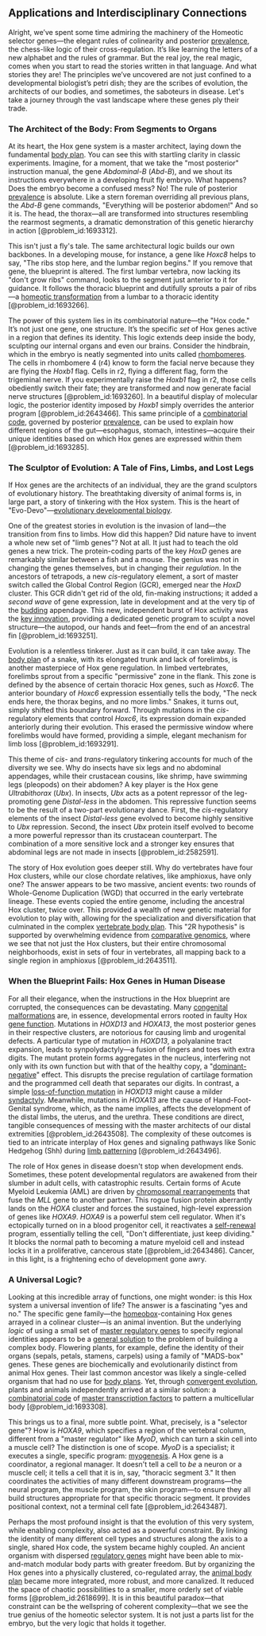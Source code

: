## Applications and Interdisciplinary Connections

Alright, we’ve spent some time admiring the machinery of the Homeotic selector genes—the elegant rules of colinearity and posterior [prevalence](@article_id:167763), the chess-like logic of their cross-regulation. It’s like learning the letters of a new alphabet and the rules of grammar. But the real joy, the real magic, comes when you start to read the stories written in that language. And what stories they are! The principles we’ve uncovered are not just confined to a developmental biologist’s petri dish; they are the scribes of evolution, the architects of our bodies, and sometimes, the saboteurs in disease. Let's take a journey through the vast landscape where these genes ply their trade.

### The Architect of the Body: From Segments to Organs

At its heart, the Hox gene system is a master architect, laying down the fundamental [body plan](@article_id:136976). You can see this with startling clarity in classic experiments. Imagine, for a moment, that we take the "most posterior" instruction manual, the gene *Abdominal-B* (*Abd-B*), and we shout its instructions everywhere in a developing fruit fly embryo. What happens? Does the embryo become a confused mess? No! The rule of posterior [prevalence](@article_id:167763) is absolute. Like a stern foreman overriding all previous plans, the *Abd-B* gene commands, "Everything will be posterior abdomen!" And so it is. The head, the thorax—all are transformed into structures resembling the rearmost segments, a dramatic demonstration of this genetic hierarchy in action [@problem_id:1693312].

This isn't just a fly's tale. The same architectural logic builds our own backbones. In a developing mouse, for instance, a gene like *Hoxc8* helps to say, "The ribs stop here, and the lumbar region begins." If you remove that gene, the blueprint is altered. The first lumbar vertebra, now lacking its "don't grow ribs" command, looks to the segment just anterior to it for guidance. It follows the thoracic blueprint and dutifully sprouts a pair of ribs—a [homeotic transformation](@article_id:270921) from a lumbar to a thoracic identity [@problem_id:1693266].

The power of this system lies in its combinatorial nature—the "Hox code." It’s not just one gene, one structure. It’s the specific *set* of Hox genes active in a region that defines its identity. This logic extends deep inside the body, sculpting our internal organs and even our brains. Consider the hindbrain, which in the embryo is neatly segmented into units called [rhombomeres](@article_id:274013). The cells in rhombomere 4 (r4) know to form the facial nerve because they are flying the *Hoxb1* flag. Cells in r2, flying a different flag, form the trigeminal nerve. If you experimentally raise the *Hoxb1* flag in r2, those cells obediently switch their fate; they are transformed and now generate facial nerve structures [@problem_id:1693260]. In a beautiful display of molecular logic, the posterior identity imposed by *Hoxb1* simply overrides the anterior program [@problem_id:2643466]. This same principle of a [combinatorial code](@article_id:170283), governed by posterior [prevalence](@article_id:167763), can be used to explain how different regions of the gut—esophagus, stomach, intestines—acquire their unique identities based on which Hox genes are expressed within them [@problem_id:1693285].

### The Sculptor of Evolution: A Tale of Fins, Limbs, and Lost Legs

If Hox genes are the architects of an individual, they are the grand sculptors of evolutionary history. The breathtaking diversity of animal forms is, in large part, a story of tinkering with the Hox system. This is the heart of "Evo-Devo"—[evolutionary developmental biology](@article_id:138026).

One of the greatest stories in evolution is the invasion of land—the transition from fins to limbs. How did this happen? Did nature have to invent a whole new set of "limb genes"? Not at all. It just had to teach the old genes a new trick. The protein-coding parts of the key *HoxD* genes are remarkably similar between a fish and a mouse. The genius was not in changing the genes themselves, but in changing their *regulation*. In the ancestors of tetrapods, a new *cis*-regulatory element, a sort of master switch called the Global Control Region (GCR), emerged near the *HoxD* cluster. This GCR didn't get rid of the old, fin-making instructions; it added a *second wave* of gene expression, late in development and at the very tip of the [budding](@article_id:261617) appendage. This new, independent burst of Hox activity was the [key innovation](@article_id:146247), providing a dedicated genetic program to sculpt a novel structure—the autopod, our hands and feet—from the end of an ancestral fin [@problem_id:1693251].

Evolution is a relentless tinkerer. Just as it can build, it can take away. The [body plan](@article_id:136976) of a snake, with its elongated trunk and lack of forelimbs, is another masterpiece of Hox gene regulation. In limbed vertebrates, forelimbs sprout from a specific "permissive" zone in the flank. This zone is defined by the absence of certain thoracic Hox genes, such as *Hoxc6*. The anterior boundary of *Hoxc6* expression essentially tells the body, "The neck ends here, the thorax begins, and no more limbs." Snakes, it turns out, simply shifted this boundary forward. Through mutations in the *cis*-regulatory elements that control *Hoxc6*, its expression domain expanded anteriorly during their evolution. This erased the permissive window where forelimbs would have formed, providing a simple, elegant mechanism for limb loss [@problem_id:1693291].

This theme of *cis*- and *trans*-regulatory tinkering accounts for much of the diversity we see. Why do insects have six legs and no abdominal appendages, while their crustacean cousins, like shrimp, have swimming legs (pleopods) on their abdomen? A key player is the Hox gene *Ultrabithorax* (*Ubx*). In insects, *Ubx* acts as a potent repressor of the leg-promoting gene *Distal-less* in the abdomen. This repressive function seems to be the result of a two-part evolutionary dance. First, the *cis*-regulatory elements of the insect *Distal-less* gene evolved to become highly sensitive to *Ubx* repression. Second, the insect *Ubx* protein itself evolved to become a more powerful repressor than its crustacean counterpart. The combination of a more sensitive lock and a stronger key ensures that abdominal legs are not made in insects [@problem_id:2582591].

The story of Hox evolution goes deeper still. Why do vertebrates have four Hox clusters, while our close chordate relatives, like amphioxus, have only one? The answer appears to be two massive, ancient events: two rounds of Whole-Genome Duplication (WGD) that occurred in the early vertebrate lineage. These events copied the entire genome, including the ancestral Hox cluster, twice over. This provided a wealth of new genetic material for evolution to play with, allowing for the specialization and diversification that culminated in the complex [vertebrate body plan](@article_id:191128). This "2R hypothesis" is supported by overwhelming evidence from [comparative genomics](@article_id:147750), where we see that not just the Hox clusters, but their entire chromosomal neighborhoods, exist in sets of four in vertebrates, all mapping back to a single region in amphioxus [@problem_id:2643511].

### When the Blueprint Fails: Hox Genes in Human Disease

For all their elegance, when the instructions in the Hox blueprint are corrupted, the consequences can be devastating. Many [congenital malformations](@article_id:201148) are, in essence, developmental errors rooted in faulty Hox [gene function](@article_id:273551). Mutations in *HOXD13* and *HOXA13*, the most posterior genes in their respective clusters, are notorious for causing limb and urogenital defects. A particular type of mutation in *HOXD13*, a polyalanine tract expansion, leads to synpolydactyly—a fusion of fingers and toes with extra digits. The mutant protein forms aggregates in the nucleus, interfering not only with its own function but with that of the healthy copy, a "[dominant-negative](@article_id:263297)" effect. This disrupts the precise regulation of cartilage formation and the programmed cell death that separates our digits. In contrast, a simple [loss-of-function mutation](@article_id:147237) in *HOXD13* might cause a milder [syndactyly](@article_id:276237). Meanwhile, mutations in *HOXA13* are the cause of Hand-Foot-Genital syndrome, which, as the name implies, affects the development of the distal limbs, the uterus, and the urethra. These conditions are direct, tangible consequences of messing with the master architects of our distal extremities [@problem_id:2643508]. The complexity of these outcomes is tied to an intricate interplay of Hox genes and signaling pathways like Sonic Hedgehog (Shh) during [limb patterning](@article_id:262632) [@problem_id:2643496].

The role of Hox genes in disease doesn't stop when development ends. Sometimes, these potent developmental regulators are awakened from their slumber in adult cells, with catastrophic results. Certain forms of Acute Myeloid Leukemia (AML) are driven by [chromosomal rearrangements](@article_id:267630) that fuse the *MLL* gene to another partner. This rogue fusion protein aberrantly lands on the *HOXA* cluster and forces the sustained, high-level expression of genes like *HOXA9*. *HOXA9* is a powerful stem cell regulator. When it's ectopically turned on in a blood progenitor cell, it reactivates a [self-renewal](@article_id:156010) program, essentially telling the cell, "Don't differentiate, just keep dividing." It blocks the normal path to becoming a mature myeloid cell and instead locks it in a proliferative, cancerous state [@problem_id:2643486]. Cancer, in this light, is a frightening echo of development gone awry.

### A Universal Logic?

Looking at this incredible array of functions, one might wonder: is this Hox system a universal invention of life? The answer is a fascinating "yes and no." The specific gene family—the [homeobox](@article_id:140461)-containing Hox genes arrayed in a colinear cluster—is an animal invention. But the underlying *logic* of using a small set of [master regulatory genes](@article_id:267549) to specify regional identities appears to be a [general solution](@article_id:274512) to the problem of building a complex body. Flowering plants, for example, define the identity of their organs (sepals, petals, stamens, carpels) using a family of "MADS-box" genes. These genes are biochemically and evolutionarily distinct from animal Hox genes. Their last common ancestor was likely a single-celled organism that had no use for [body plans](@article_id:272796). Yet, through [convergent evolution](@article_id:142947), plants and animals independently arrived at a similar solution: a [combinatorial code](@article_id:170283) of [master transcription factors](@article_id:150311) to pattern a multicellular body [@problem_id:1693308].

This brings us to a final, more subtle point. What, precisely, is a "selector gene"? How is *HOXA9*, which specifies a region of the vertebral column, different from a "master regulator" like *MyoD*, which can turn a skin cell into a muscle cell? The distinction is one of scope. *MyoD* is a specialist; it executes a single, specific program: [myogenesis](@article_id:200067). A Hox gene is a coordinator, a regional manager. It doesn't tell a cell to *be* a neuron or a muscle cell; it tells a cell that it is in, say, "thoracic segment 3." It then coordinates the activities of many different downstream programs—the neural program, the muscle program, the skin program—to ensure they all build structures appropriate for that specific thoracic segment. It provides positional context, not a terminal cell fate [@problem_id:2643487].

Perhaps the most profound insight is that the evolution of this very system, while enabling complexity, also acted as a powerful constraint. By linking the identity of many different cell types and structures along the axis to a single, shared Hox code, the system became highly coupled. An ancient organism with dispersed [regulatory genes](@article_id:198801) might have been able to mix-and-match modular body parts with greater freedom. But by organizing the Hox genes into a physically clustered, co-regulated array, the [animal body plan](@article_id:178480) became more integrated, more robust, and more canalized. It reduced the space of chaotic possibilities to a smaller, more orderly set of viable forms [@problem_id:2618699]. It is in this beautiful paradox—that constraint can be the wellspring of coherent complexity—that we see the true genius of the homeotic selector system. It is not just a parts list for the embryo, but the very logic that holds it together.